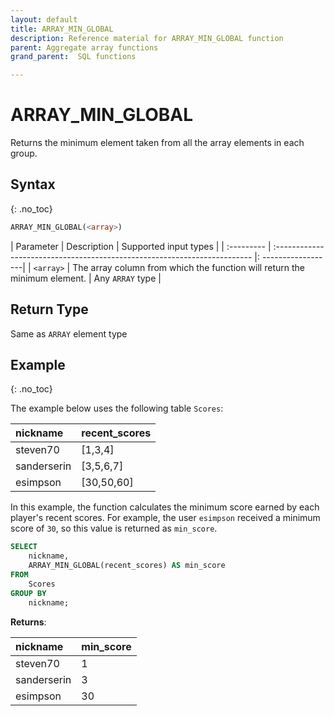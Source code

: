 ```yaml
---
layout: default
title: ARRAY_MIN_GLOBAL
description: Reference material for ARRAY_MIN_GLOBAL function
parent: Aggregate array functions
grand_parent:  SQL functions

---
```


# ARRAY\_MIN\_GLOBAL

Returns the minimum element taken from all the array elements in each group.

## Syntax
{: .no_toc}

```sql
ARRAY_MIN_GLOBAL(<array>)
```

| Parameter | Description                                                              | Supported input types |
| :--------- | :------------------------------------------------------------------------ |: ------------------|
| `<array>`   | The array column from which the function will return the minimum element. | Any `ARRAY` type  |

## Return Type
Same as `ARRAY` element type

## Example
{: .no_toc}

The example below uses the following table `Scores`:

| nickname        | recent_scores |
| :---------------| :-------------|
| steven70        | \[1,3,4]      |
| sanderserin     | \[3,5,6,7]    |
| esimpson        | \[30,50,60]   |


In this example, the function calculates the minimum score earned by each player's recent scores. For example, the user `esimpson` received a minimum score of `30`, so this value is returned as `min_score`. 

```sql
SELECT
	nickname,
	ARRAY_MIN_GLOBAL(recent_scores) AS min_score
FROM
	Scores
GROUP BY
	nickname;
```

**Returns**:

| nickname         | min_score     |
| :----------------| :------------ |
| steven70         | 1             |
| sanderserin      | 3             |
| esimpson         | 30            |



